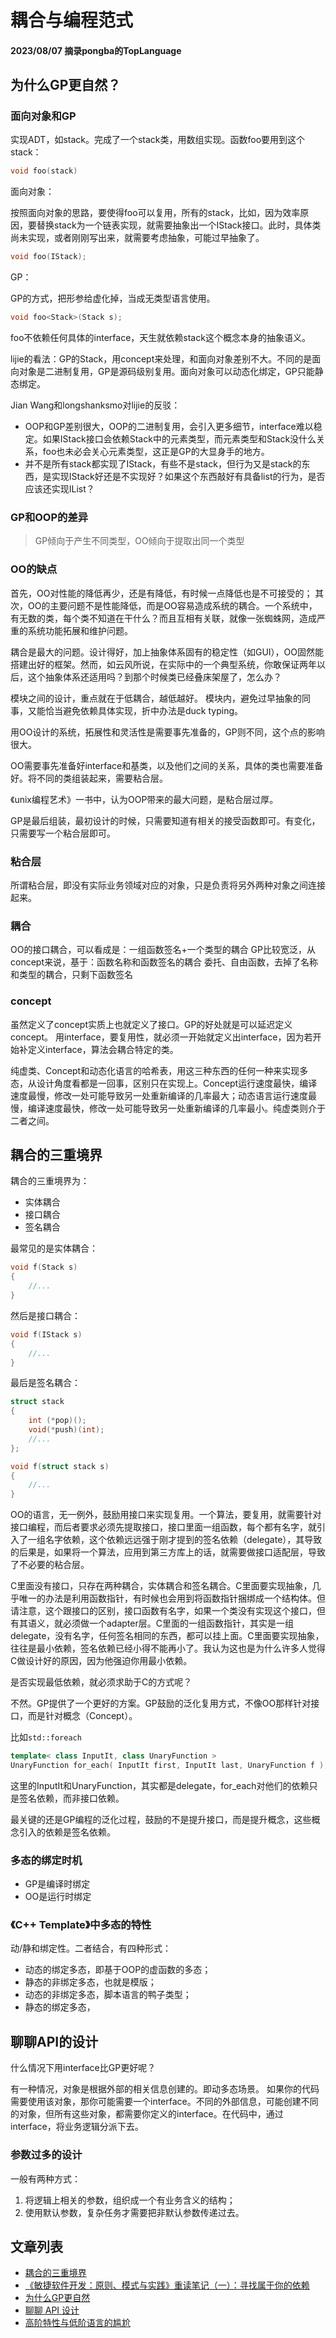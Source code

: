 # 耦合与编程范式

#### 2023/08/07 摘录pongba的TopLanguage

## 为什么GP更自然？

### 面向对象和GP

实现ADT，如stack。完成了一个stack类，用数组实现。函数foo要用到这个stack：

```cpp
void foo(stack)
```

面向对象：

按照面向对象的思路，要使得foo可以复用，所有的stack，比如，因为效率原因，要替换stack为一个链表实现，就需要抽象出一个IStack接口。此时，具体类尚未实现，或者刚刚写出来，就需要考虑抽象，可能过早抽象了。

```cpp
void foo(IStack);
```

GP：

GP的方式，把形参给虚化掉，当成无类型语言使用。

```cpp
void foo<Stack>(Stack s);
```

foo不依赖任何具体的interface，天生就依赖stack这个概念本身的抽象语义。


lijie的看法：GP的Stack，用concept来处理，和面向对象差别不大。不同的是面向对象是二进制复用，GP是源码级别复用。面向对象可以动态化绑定，GP只能静态绑定。

Jian Wang和longshanksmo对lijie的反驳：

- OOP和GP差别很大，OOP的二进制复用，会引入更多细节，interface难以稳定。如果IStack接口会依赖Stack中的元素类型，而元素类型和Stack没什么关系，foo也未必会关心元素类型，这正是GP的大显身手的地方。
- 并不是所有stack都实现了IStack，有些不是stack，但行为又是stack的东西，是实现IStack好还是不实现好？如果这个东西敲好有具备list的行为，是否应该还实现IList？

### GP和OOP的差异

> GP倾向于产生不同类型，OO倾向于提取出同一个类型

### OO的缺点

首先，OO对性能的降低再少，还是有降低，有时候一点降低也是不可接受的；
其次，OO的主要问题不是性能降低，而是OO容易造成系统的耦合。一个系统中，有无数的类，每个类不知道在干什么？而且互相有关联，就像一张蜘蛛网，造成严重的系统功能拓展和维护问题。

耦合是最大的问题。设计得好，加上抽象体系固有的稳定性（如GUI），OO固然能搭建出好的框架。然而，如云风所说，在实际中的一个典型系统，你敢保证两年以后，这个抽象体系还适用吗？到那个时候类已经叠床架屋了，怎么办？

模块之间的设计，重点就在于低耦合，越低越好。
模块内，避免过早抽象的同事，又能恰当避免依赖具体实现，折中办法是duck typing。

用OO设计的系统，拓展性和灵活性是需要事先准备的，GP则不同，这个点的影响很大。

OO需要事先准备好interface和基类，以及他们之间的关系，具体的类也需要准备好。将不同的类组装起来，需要粘合层。

《unix编程艺术》一书中，认为OOP带来的最大问题，是粘合层过厚。

GP是最后组装，最初设计的时候，只需要知道有相关的接受函数即可。有变化，只需要写一个粘合层即可。

### 粘合层

所谓粘合层，即没有实际业务领域对应的对象，只是负责将另外两种对象之间连接起来。

### 耦合

OO的接口耦合，可以看成是：一组函数签名+一个类型的耦合
GP比较宽泛，从concept来说，基于：函数名称和函数签名的耦合
委托、自由函数，去掉了名称和类型的耦合，只剩下函数签名

### concept

虽然定义了concept实质上也就定义了接口。GP的好处就是可以延迟定义concept。
用interface，要复用性，就必须一开始就定义出interface，因为若开始补定义interface，算法会耦合特定的类。

纯虚类、Concept和动态化语言的哈希表，用这三种东西的任何一种来实现多态，从设计角度看都是一回事，区别只在实现上。Concept运行速度最快，编译速度最慢，修改一处可能导致另一处重新编译的几率最大；动态语言运行速度最慢，编译速度最快，修改一处可能导致另一处重新编译的几率最小。纯虚类则介于二者之间。


## 耦合的三重境界

耦合的三重境界为：

- 实体耦合
- 接口耦合
- 签名耦合

最常见的是实体耦合：
```cpp
void f(Stack s) 
{
	//...
}
```

然后是接口耦合：
```cpp
void f(IStack s) 
{
	//...
}
```

最后是签名耦合：
```cpp
struct stack
{
	int (*pop)();
	void(*push)(int);
	//...
};

void f(struct stack s)
{
	//...
}
```

OO的语言，无一例外，鼓励用接口来实现复用。一个算法，要复用，就需要针对接口编程，而后者要求必须先提取接口，接口里面一组函数，每个都有名字，就引入了一组名字依赖，这个依赖远远强于刚才提到的签名依赖（delegate），其导致的后果是，如果将一个算法，应用到第三方库上的话，就需要做接口适配层，导致了不必要的粘合层。

C里面没有接口，只存在两种耦合，实体耦合和签名耦合。C里面要实现抽象，几乎唯一的办法是利用函数指针，有时候也会用到将函数指针捆绑成一个结构体。但请注意，这个跟接口的区别，接口函数有名字，如果一个类没有实现这个接口，但有其语义，就必须做一个adapter层。C里面的一组函数指针，其实是一组delegate，没有名字，任何签名相同的东西，都可以挂上面。C里面要实现抽象，往往是最小依赖，签名依赖已经小得不能再小了。我认为这也是为什么许多人觉得C做设计好的原因，因为他强迫你用最小依赖。

是否实现最低依赖，就必须求助于C的方式呢？

不然。GP提供了一个更好的方案。GP鼓励的泛化复用方式，不像OO那样针对接口，而是针对概念（Concept）。

比如`std::foreach`

```cpp
template< class InputIt, class UnaryFunction >
UnaryFunction for_each( InputIt first, InputIt last, UnaryFunction f );
```

这里的InputIt和UnaryFunction，其实都是delegate，for_each对他们的依赖只是签名依赖，而非接口依赖。

最关键的还是GP编程的泛化过程，鼓励的不是提升接口，而是提升概念，这些概念引入的依赖是签名依赖。

### 多态的绑定时机

- GP是编译时绑定
- OO是运行时绑定

### 《C++ Template》中多态的特性

动/静和绑定性。二者结合，有四种形式：
- 动态的绑定多态，即基于OOP的虚函数的多态；
- 静态的非绑定多态，也就是模版；
- 动态的非绑定多态，脚本语言的鸭子类型；
- 静态的绑定多态，


## 聊聊API的设计

什么情况下用interface比GP更好呢？

有一种情况，对象是根据外部的相关信息创建的。即动多态场景。
如果你的代码需要使用该对象，那你可能需要一个interface。不同的外部信息，可能创建不同的对象，但所有这些对象，都需要你定义的interface。在代码中，通过interface，将业务逻辑分派下去。

### 参数过多的设计

一般有两种方式：
1. 将逻辑上相关的参数，组织成一个有业务含义的结构；
2. 使用默认参数，复杂任务才需要把非默认参数传递过去。





## 文章列表

- [耦合的三重境界](https://groups.google.com/g/pongba/c/dnRCUVOMQ-Q)
- [《敏捷软件开发：原则、模式与实践》重读笔记（一）：寻找属于你的依赖](https://groups.google.com/g/pongba/c/1WzHqjFUaaY)
- [为什么GP更自然](https://groups.google.com/g/pongba/c/5VOiFHa6Lr0)
- [聊聊 API 设计](https://groups.google.com/g/pongba/c/Ss4wZ4035gY)
- [高阶特性与低阶语言的尴尬](https://groups.google.com/g/pongba/c/bVzIWvjTPFM)

